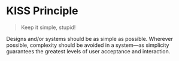 # KISS Principle

> Keep it simple, stupid!


Designs and/or systems should be as simple as possible. Wherever possible, complexity should be avoided in a system—as simplicity guarantees the greatest levels of user acceptance and interaction.